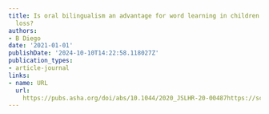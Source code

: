 ```yaml
---
title: Is oral bilingualism an advantage for word learning in children with hearing
  loss?
authors:
- B Diego
date: '2021-01-01'
publishDate: '2024-10-10T14:22:58.118027Z'
publication_types:
- article-journal
links:
- name: URL
  url: 
    https://pubs.asha.org/doi/abs/10.1044/2020_JSLHR-20-00487https://scholar.archive.org/work/2cfdy52h3bfjfhsd2kgctrkgcm/access/ia_file/1412994918/Deafness.pdf#page=16
---
```

